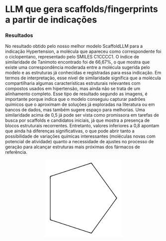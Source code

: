 # LLM que gera scaffolds/fingerprints a partir de indicações


### Resultados
No resultado obtido pelo nosso melhor modelo ScaffoldLLM  para a indicação Hypertension, a molécula que apareceu como correspondente foi o ciclopentano, representado pelo SMILES C1CCCC1. O índice de similaridade de Tanimoto encontrado foi de 66,67%, o que mostra que existe uma correspondência moderada entre a molécula sugerida pelo modelo e as estruturas já conhecidas e registradas para essa indicação. Em termos de interpretação, esse nível de similaridade significa que a molécula compartilharia algumas características estruturais relevantes com compostos usados em hipertensão, mas ainda não se trata de um alinhamento completo.
Esse tipo de resultado segundo as imagens, é importante porque indica que o modelo conseguiu capturar padrões químicos que o aproximam de soluções já exploradas na literatura ou em bancos de dados, mas também sugere espaço para melhorias. Uma similaridade acima de 0,5 já pode ser vista como promissora em tarefas de busca por scaffolds e candidatos iniciais, já que mostra a presença de blocos estruturais recorrentes. Entretanto, valores inferiores a 0,8 apontam que ainda há diferenças significativas, o que pode abrir tanto a possibilidade de variações químicas interessantes (moléculas novas com potencial de atividade) quanto a necessidade de ajustes no processo de geração para alcançar estruturas mais próximas dos fármacos de referência.

<p align="center">
<img src="./figs/indication1.png" width="250px"></img>
</p>
